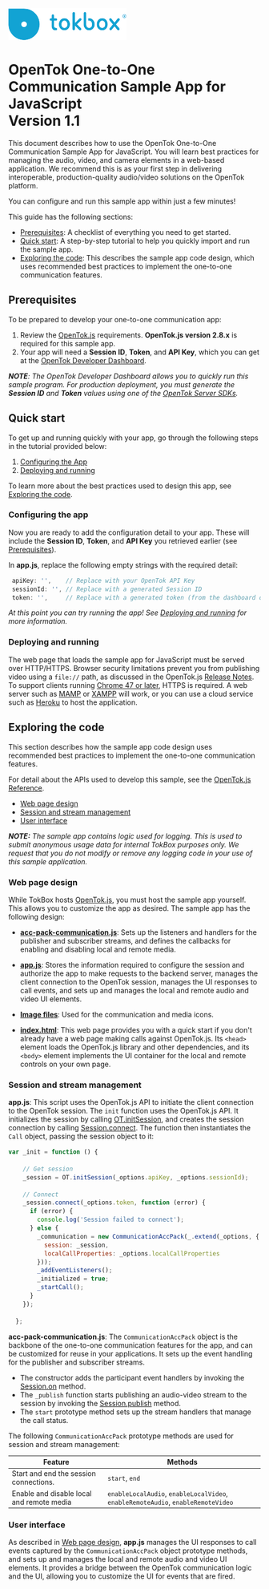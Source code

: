 ![logo](../../tokbox-logo.png)

# OpenTok One-to-One Communication Sample App for JavaScript<br/>Version 1.1

This document describes how to use the OpenTok One-to-One Communication Sample App for JavaScript. You will learn best practices for managing the audio, video, and camera elements in a web-based application. We recommend this is as your first step in delivering interoperable, production-quality audio/video solutions on the OpenTok platform. 

You can configure and run this sample app within just a few minutes!


This guide has the following sections:

* [Prerequisites](#prerequisites): A checklist of everything you need to get started.
* [Quick start](#quick-start): A step-by-step tutorial to help you quickly import and run the sample app.
* [Exploring the code](#exploring-the-code): This describes the sample app code design, which uses recommended best practices to implement the one-to-one communication features. 

## Prerequisites

To be prepared to develop your one-to-one communication app:

1. Review the [OpenTok.js](https://tokbox.com/developer/sdks/js/) requirements. **OpenTok.js version 2.8.x** is required for this sample app.
2. Your app will need a **Session ID**, **Token**, and **API Key**, which you can get at the [OpenTok Developer Dashboard](https://dashboard.tokbox.com/).

_**NOTE**: The OpenTok Developer Dashboard allows you to quickly run this sample program. For production deployment, you must generate the **Session ID** and **Token** values using one of the [OpenTok Server SDKs](https://tokbox.com/developer/sdks/server/)._

## Quick start

To get up and running quickly with your app, go through the following steps in the tutorial provided below:

1. [Configuring the App](#configuring-the-app)
2. [Deploying and running](#deploying-and-running)

To learn more about the best practices used to design this app, see [Exploring the code](#exploring-the-code).


### Configuring the app

Now you are ready to add the configuration detail to your app. These will include the **Session ID**, **Token**, and **API Key** you retrieved earlier (see [Prerequisites](#prerequisites)).

In **app.js**, replace the following empty strings with the required detail:


   ```javascript
    apiKey: '',    // Replace with your OpenTok API Key
    sessionId: '', // Replace with a generated Session ID
    token: '',     // Replace with a generated token (from the dashboard or using an OpenTok server SDK)
   ```

_At this point you can try running the app! See [Deploying and running](#deploying-and-running) for more information._


### Deploying and running

The web page that loads the sample app for JavaScript must be served over HTTP/HTTPS. Browser security limitations prevent you from publishing video using a `file://` path, as discussed in the OpenTok.js [Release Notes](https://www.tokbox.com/developer/sdks/js/release-notes.html#knownIssues). To support clients running [Chrome 47 or later](https://groups.google.com/forum/#!topic/discuss-webrtc/sq5CVmY69sc), HTTPS is required. A web server such as [MAMP](https://www.mamp.info/) or [XAMPP](https://www.apachefriends.org/index.html) will work, or you can use a cloud service such as [Heroku](https://www.heroku.com/) to host the application.


## Exploring the code

This section describes how the sample app code design uses recommended best practices to implement the one-to-one communication features. 

For detail about the APIs used to develop this sample, see the [OpenTok.js Reference](https://tokbox.com/developer/sdks/js/reference/).

  - [Web page design](#web-page-design)
  - [Session and stream management](#session-and-stream-management)
  - [User interface](#user-interface)

_**NOTE:** The sample app contains logic used for logging. This is used to submit anonymous usage data for internal TokBox purposes only. We request that you do not modify or remove any logging code in your use of this sample application._

### Web page design

While TokBox hosts [OpenTok.js](https://tokbox.com/developer/sdks/js/), you must host the sample app yourself. This allows you to customize the app as desired. The sample app has the following design:

* **[acc-pack-communication.js](./public/js/components/one-to-one-communication.js)**:  Sets up the listeners and handlers for the publisher and subscriber streams, and defines the callbacks for enabling and disabling local and remote media.

* **[app.js](./public/js/app.js)**: Stores the information required to configure the session and authorize the app to make requests to the backend server, manages the client connection to the OpenTok session, manages the UI responses to call events, and sets up and manages the local and remote audio and video UI elements. 

* **[Image files](./public/images)**: Used for the communication and media icons. 

* **[index.html](./public/index.html)**: This web page provides you with a quick start if you don't already have a web page making calls against OpenTok.js. Its `<head>` element loads the OpenTok.js library and other dependencies, and its `<body>` element implements the UI container for the local and remote controls on your own page.


### Session and stream management

**app.js**: This script uses the OpenTok.js API to initiate the client connection to the OpenTok session. The `init` function uses the OpenTok.js API. It initializes the session by calling [OT.initSession](https://tokbox.com/developer/sdks/js/reference/OT.html#initSession), and creates the session connection by calling [Session.connect](https://tokbox.com/developer/sdks/js/reference/Session.html#connect). The function then instantiates the `Call` object, passing the session object to it:

```javascript
var _init = function () {

    // Get session
    _session = OT.initSession(_options.apiKey, _options.sessionId);

    // Connect
    _session.connect(_options.token, function (error) {
      if (error) {
        console.log('Session failed to connect');
      } else {
        _communication = new CommunicationAccPack(_.extend(_options, {
          session: _session,
          localCallProperties: _options.localCallProperties
        }));
        _addEventListeners();
        _initialized = true;
        _startCall();
      }
    });

  };
```

**acc-pack-communication.js**: The `CommunicationAccPack` object is the backbone of the one-to-one communication features for the app, and can be customized for reuse in your applications. It sets up the event handling for the publisher and subscriber streams.

   - The constructor adds the participant event handlers by invoking the [Session.on](https://tokbox.com/developer/sdks/js/reference/Session.html#on) method.
   - The `_publish` function starts publishing an audio-video stream to the session by invoking the [Session.publish](https://tokbox.com/developer/sdks/js/reference/Session.html#publish) method.
   - The `start` prototype method sets up the stream handlers that manage the call status.



The following `CommunicationAccPack` prototype methods are used for session and stream management:

| Feature        | Methods  |
| ------------- | ------------- |
| Start and end the session connections.   | `start`, `end` |
| Enable and disable local and remote media | `enableLocalAudio`, `enableLocalVideo`, `enableRemoteAudio`, `enableRemoteVideo`  |



### User interface

As described in [Web page design](#web-page-design), **app.js** manages the UI responses to call events captured by the `CommunicationAccPack` object prototype methods, and sets up and manages the local and remote audio and video UI elements. It provides a bridge between the OpenTok communication logic and the UI, allowing you to customize the UI for events that are fired.


